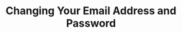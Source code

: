 ---
title: Changing Your Email Address and Password
permalink: /account-security/change-your-email-address-and-password
keywords: email address, password, change password, change email
summary: "Manage your user profile, email address, and update your password on the Your Profile page."

layout: general
toc: true

type: "account-settings"
weight: 1

intro: |
  Manage your user profile, email address, and update your password on the **Your Profile** page.

  In this guide, we'll cover:

  {% for section in page.sections %}
  - [{{ section.summary }}](#{{ section.anchor }})
  {% endfor %}

sections:
  - title: "Update your email address"
    anchor: "update-your-email-address"
    summary: "How to update your email address"
    content: |
      {% capture email-requirements %}
      **Note**: An email address can only be associated with one Stitch account. If your email client supports using aliases, [you can use this workaround]({{ link.account.team-members | prepend: site.baseurl | append: "#add-to-multiple-accounts" }}) to associate an email with multiple accounts.
      {% endcapture %}

      {% include note.html type="single-line" content=email-requirements %}

      1. Click the {{ app.menu-paths.account-settings }}.
      2. Click **{{ app.page-names.user-profile }}**.
      3. Enter the new email address in the **Email Address** field.
      4. Click the {{ app.buttons.update-profile }} button.

  - title: "Change your password"
    anchor: "change-your-password"
    summary: "How to update your password"
    content: |
      {% capture password-requirements %}
      Passwords must contain:

      1. A minimum of eight characters,
      2. One number,
      3. One uppercase letter,
      4. One lowercase letter, and
      5. At least one special character. For example: `! $ % @ # ^ *` or `&`
      {% endcapture %}

      {% include note.html first-line="**Stitch password requirements:**" content=password-requirements %}

      1. Click the {{ app.menu-paths.account-settings }}.
      2. Click **{{ app.page-names.user-profile }}**.
      3. Enter your old password in the **Old Password** field.
      4. In the **New Password** and **Confirm New Password** fields, enter your new password.
      5. Click the {{ app.buttons.password }} button.
---